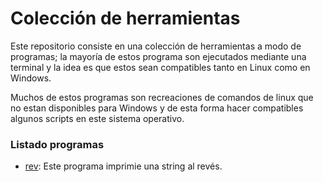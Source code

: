 # Colección de herramientas
Este repositorio consiste en una colección de herramientas a modo de programas; la mayoría de estos programa son ejecutados mediante una terminal y la idea es que estos sean compatibles tanto en Linux como en Windows.

Muchos de estos programas son recreaciones de comandos de linux que no estan disponibles para Windows y de esta forma hacer compatibles algunos scripts en este sistema operativo.

### Listado programas

- [rev](rev.cpp): Este programa imprimie una string al revés.
